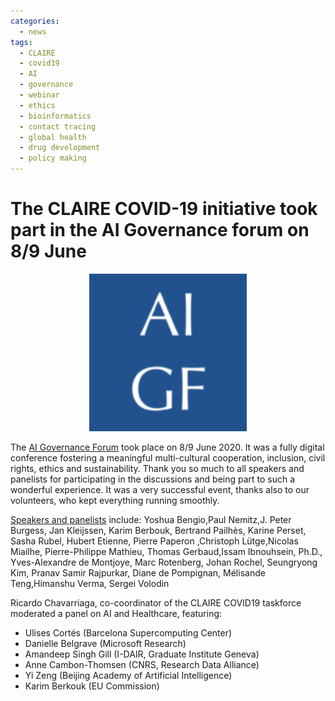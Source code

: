 ```yaml
---
categories:
  - news
tags:
  - CLAIRE
  - covid19
  - AI
  - governance
  - webinar
  - ethics
  - bioinformatics
  - contact tracing
  - global health
  - drug development
  - policy making
---
```


# The CLAIRE COVID-19 initiative took part in the AI Governance forum on 8/9 June

<p align="center"><a href="http://ai-gf-com"><img src="/assets/images/images_posts/logo_AIGF.png" width="50%"></a></p> 

The [AI Governance Forum](http://ai-gf-com) took place on 8/9 June 2020. It was a fully digital conference fostering a meaningful multi-cultural cooperation, inclusion, civil rights, ethics and sustainability. Thank you so much to all speakers and panelists for participating in the discussions and being part to such a wonderful experience. It was a very successful event, thanks also to our volunteers, who kept everything running smoothly. 

[Speakers and panelists](http://ai-gf.com/index.php/speakers/) include: Yoshua Bengio,Paul Nemitz,J. Peter Burgess, Jan Kleijssen, Karim Berbouk, Bertrand Pailhès, Karine Perset, Sasha Rubel,   Hubert Etienne, Pierre Paperon ,Christoph Lütge,Nicolas Miailhe, Pierre-Philippe Mathieu, Thomas Gerbaud,Issam Ibnouhsein, Ph.D., Yves-Alexandre de Montjoye, Marc Rotenberg, Johan Rochel, Seungryong Kim, Pranav Samir Rajpurkar, Diane de Pompignan, Mélisande Teng,Himanshu Verma, Sergei Volodin


Ricardo Chavarriaga, co-coordinator of the CLAIRE COVID19 taskforce moderated a panel on AI and Healthcare, featuring:

* Ulises Cortés (Barcelona Supercomputing Center)
* Danielle Belgrave (Microsoft Research)
* Amandeep Singh Gill (I-DAIR, Graduate Institute Geneva)
* Anne Cambon-Thomsen (CNRS, Research Data Alliance)
* Yi Zeng (Beijing Academy of Artificial Intelligence)
* Karim Berkouk (EU Commission)

